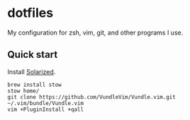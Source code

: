 dotfiles
========

My configuration for zsh, vim, git, and other programs I use.

Quick start
-----------

Install [Solarized](https://github.com/tomislav/osx-terminal.app-colors-solarized).

    brew install stow
    stow home/
    git clone https://github.com/VundleVim/Vundle.vim.git ~/.vim/bundle/Vundle.vim
    vim +PluginInstall +qall
